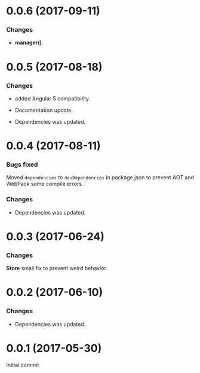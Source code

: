 # 0.0.6 (2017-09-11)

### Changes

* **manager()**.

# 0.0.5 (2017-08-18)

### Changes

* added Angular 5 compatibility.

* Documentation update.

* Dependencies was updated.

# 0.0.4 (2017-08-11)

### Bugs fixed

Moved `dependencies` to `devDependencies` in package.json to prevent AOT and WebPack some compile errors.

### Changes

* Dependencies was updated.

# 0.0.3 (2017-06-24)

### Changes

**Store** small fix to prevent weird behavior.


# 0.0.2 (2017-06-10)

### Changes

* Dependencies was updated.

# 0.0.1 (2017-05-30)

Initial commit